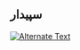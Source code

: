## سپیدار 

[![Alternate Text]({https://github.com/1stco/PayamGostarDocs/blob/master/help2.5.4%20new/2021-02-13_14-32-07.png})]({https://github.com/1stco/PayamGostarDocs/blob/master/help2.5.4%20new/Rec%2002-06-21.trec} "[جلسه اول]")

